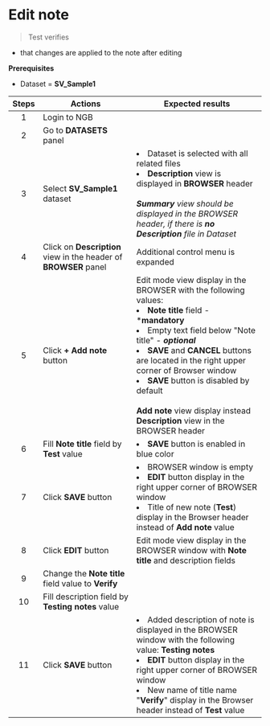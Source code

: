 # Edit note

> Test verifies

- that changes are applied to the note after editing

**Prerequisites**

- Dataset = **SV_Sample1**

| Steps | Actions| Expected results|                                                                                                                                                                                                                                                                                                                                                                                                                                                                                
| :-----: | ---- | ---- |
|   1   | Login to NGB||
|   2   | Go to **DATASETS** panel||
|   3   | Select **SV_Sample1** dataset| <li> Dataset is selected with all related files <li>**Description** view is displayed in **BROWSER** header<br><br> ***Summary** view should be displayed in the BROWSER header, if there is **no Description** file in Dataset*|
|   4   | Click on **Description** view in the header of **BROWSER** panel | Additional control menu is expanded |                                                                     
|   5   | Click **+ Add note** button| Edit mode view display in the BROWSER with the following values: <br><li> **Note title** field - ***mandatory** <li> Empty text field below "Note title" - ***optional*** <li> **SAVE** and **CANCEL** buttons are located in the right upper corner of Browser window <li> **SAVE** button is disabled by default <br><br>**Add note** view display instead **Description** view in the BROWSER header |
|   6   | Fill **Note title** field by **Test** value| <li> **SAVE** button is enabled in blue color|
|   7   | Click **SAVE** button| <li>BROWSER window is empty <li> **EDIT** button display in the right upper corner of BROWSER window <li>Title of new note (**Test**) display in the Browser header instead of **Add note** value|                                                                                                                          
|   8   | Click **EDIT** button| Edit mode view display in the BROWSER window with **Note title** and description fields |
|   9   | Сhange the **Note title** field value to **Verify**||
|  10   | Fill description field by **Testing notes** value||
|  11   | Click **SAVE** button| <li>Added description of note is displayed in the BROWSER window with the following value: **Testing notes**<li> **EDIT** button display in the right upper corner of BROWSER window <li>New name of title name "**Verify**" display in the Browser header instead of **Test** value|                                                                                                                          
  